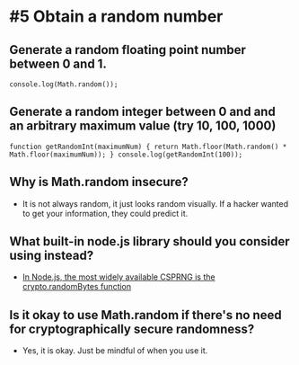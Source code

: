 # #5 Obtain a random number

## Generate a random floating point number between 0 and 1.
  `console.log(Math.random());`
## Generate a random integer between 0 and and an arbitrary maximum value (try 10, 100, 1000)
  `function getRandomInt(maximumNum) {
  return Math.floor(Math.random() * Math.floor(maximumNum));
  }
  console.log(getRandomInt(100));`
## Why is Math.random insecure?
  - It is not always random, it just looks random visually. If a hacker wanted to get
  your information, they could predict it.

## What built-in node.js library should you consider using instead?
- [In Node.js, the most widely available CSPRNG is the crypto.randomBytes function](https://gist.github.com/joepie91/7105003c3b26e65efcea63f3db82dfba)

## Is it okay to use Math.random if there's no need for cryptographically secure randomness?
  - Yes, it is okay. Just be mindful of when you use it.

